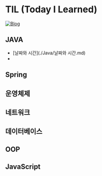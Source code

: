 # TIL (Today I Learned) 

[![Blog](https://img.shields.io/badge/Blog-binghe.github.io-green.svg)](https://binghedev.tistory.com/)





## JAVA



* [날짜와 시간](./Java/날짜와 시간.md)
* 







## Spring







## 운영체제







## 네트워크







## 데이터베이스







## OOP









## JavaScript

